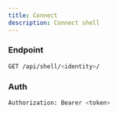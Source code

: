 ```yaml
---
title: Connect
description: Connect shell
---
```


### Endpoint

```bash
GET /api/shell/<identity>/
```

### Auth

```bash
Authorization: Bearer <token>
```

